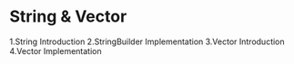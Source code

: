 #  String & Vector

 1.String Introduction
 2.StringBuilder Implementation
 3.Vector Introduction
 4.Vector Implementation
